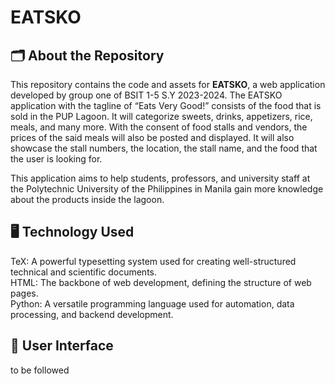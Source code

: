 # EATSKO

## 🗂️ About the Repository

This repository contains the code and assets for **EATSKO**, a web application developed by group one of BSIT 1-5 S.Y 2023-2024. The EATSKO application with the tagline of “Eats Very Good!” consists of the food that is sold in the PUP Lagoon. It will categorize sweets, drinks, appetizers, rice, meals, and many more. With the consent of food stalls and vendors, the prices of the said meals will also be posted and displayed. It will also showcase the stall numbers, the location, the stall name, and the food that the user is looking for.

This application aims to help students, professors, and university staff at the Polytechnic University of the Philippines in Manila gain more knowledge about the products inside the lagoon.

## 🖥️ Technology Used

TeX: A powerful typesetting system used for creating well-structured technical and scientific documents.  
HTML: The backbone of web development, defining the structure of web pages.  
Python: A versatile programming language used for automation, data processing, and backend development.  

## 📱 User Interface

to be followed
